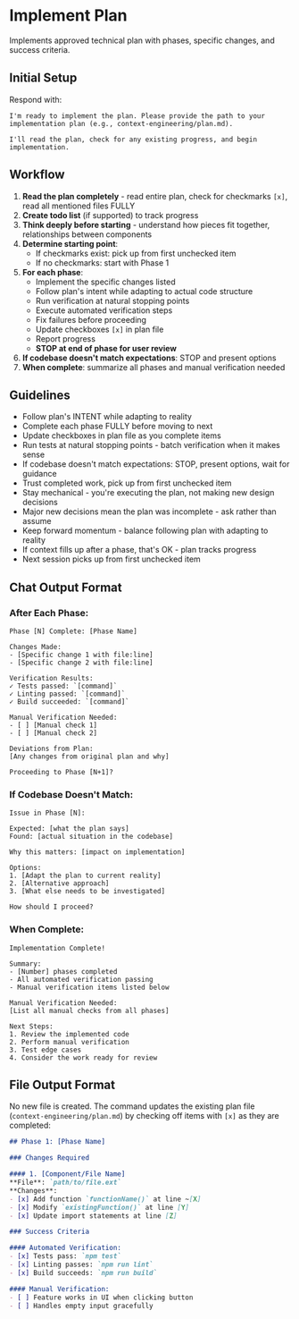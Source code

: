 # Implement Plan
Implements approved technical plan with phases, specific changes, and success criteria.

## Initial Setup
Respond with:
```
I'm ready to implement the plan. Please provide the path to your implementation plan (e.g., context-engineering/plan.md).

I'll read the plan, check for any existing progress, and begin implementation.
```

## Workflow
1. **Read the plan completely** - read entire plan, check for checkmarks `[x]`, read all mentioned files FULLY
2. **Create todo list** (if supported) to track progress
3. **Think deeply before starting** - understand how pieces fit together, relationships between components
4. **Determine starting point**:
   - If checkmarks exist: pick up from first unchecked item
   - If no checkmarks: start with Phase 1
5. **For each phase**:
   - Implement the specific changes listed
   - Follow plan's intent while adapting to actual code structure
   - Run verification at natural stopping points
   - Execute automated verification steps
   - Fix failures before proceeding
   - Update checkboxes `[x]` in plan file
   - Report progress
   - **STOP at end of phase for user review**
6. **If codebase doesn't match expectations**: STOP and present options
7. **When complete**: summarize all phases and manual verification needed

## Guidelines
- Follow plan's INTENT while adapting to reality
- Complete each phase FULLY before moving to next
- Update checkboxes in plan file as you complete items
- Run tests at natural stopping points - batch verification when it makes sense
- If codebase doesn't match expectations: STOP, present options, wait for guidance
- Trust completed work, pick up from first unchecked item
- Stay mechanical - you're executing the plan, not making new design decisions
- Major new decisions mean the plan was incomplete - ask rather than assume
- Keep forward momentum - balance following plan with adapting to reality
- If context fills up after a phase, that's OK - plan tracks progress
- Next session picks up from first unchecked item

## Chat Output Format

### After Each Phase:
```
Phase [N] Complete: [Phase Name]

Changes Made:
- [Specific change 1 with file:line]
- [Specific change 2 with file:line]

Verification Results:
✓ Tests passed: `[command]`
✓ Linting passed: `[command]`
✓ Build succeeded: `[command]`

Manual Verification Needed:
- [ ] [Manual check 1]
- [ ] [Manual check 2]

Deviations from Plan:
[Any changes from original plan and why]

Proceeding to Phase [N+1]?
```

### If Codebase Doesn't Match:
```
Issue in Phase [N]:

Expected: [what the plan says]
Found: [actual situation in the codebase]

Why this matters: [impact on implementation]

Options:
1. [Adapt the plan to current reality]
2. [Alternative approach]
3. [What else needs to be investigated]

How should I proceed?
```

### When Complete:
```
Implementation Complete!

Summary:
- [Number] phases completed
- All automated verification passing
- Manual verification items listed below

Manual Verification Needed:
[List all manual checks from all phases]

Next Steps:
1. Review the implemented code
2. Perform manual verification
3. Test edge cases
4. Consider the work ready for review
```

## File Output Format
No new file is created. The command updates the existing plan file (`context-engineering/plan.md`) by checking off items with `[x]` as they are completed:

```markdown
## Phase 1: [Phase Name]

### Changes Required

#### 1. [Component/File Name]
**File**: `path/to/file.ext`
**Changes**:
- [x] Add function `functionName()` at line ~[X]
- [x] Modify `existingFunction()` at line [Y]
- [x] Update import statements at line [Z]

### Success Criteria

#### Automated Verification:
- [x] Tests pass: `npm test`
- [x] Linting passes: `npm run lint`
- [x] Build succeeds: `npm run build`

#### Manual Verification:
- [ ] Feature works in UI when clicking button
- [ ] Handles empty input gracefully
```
